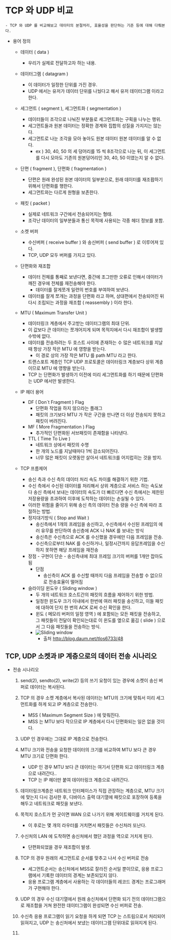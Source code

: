 # TCP 와 UDP 비교
	- TCP 와 UDP 를 비교해보고 데이터의 분절처리, 효율성을 판단하는 기준 등에 대해 다뤄본다.

* 용어 정의
	* 데이터 ( data )
		- 우리가 실제로 전달하고자 하는 내용.
	* 데이터그램 ( datagram )
		- 이 데이터가 일정한 단위를 가진 경우.
		- UDP 에서는 유저가 데이터 단위를 나눴다고 해서 유저 데이터그램 이라고 한다.
	* 세그먼트 ( segment ), 세그먼트화 ( segmentation )
		- 데이터들이 조각으로 나눠진 부분들로 세그먼트화는 구획을 나누는 행위.
		- 세그먼트들과 원본 데이터는 정확한 경계와 집합의 성질을 가지지는 않는다.
		- 세그먼트로 나눈 조각을 모아 놓아도 원본 데이터 원본 데이터를 알 수 없다.
			- ex ) 30, 40, 50 의 세 덩어리를 15 씩 8조각으로 나눈 뒤, 이 세그먼트를 다시 모아도
			기존의 원본덩어리인 30, 40, 50 이였는지 알 수 없다.
	* 단편 ( fragment ), 단편화 ( fragmentation )
		- 단편은 원래 완성된 원본 데이터의 일부분으로, 원래 데이터를 재조홥하기 위해서 단편화를 행한다.
		- 세그먼트와는 다르게 원형을 보존한다.
	* 패킷 ( packet )
		- 실제로 네트워크 구간에서 전송되어지는 형태.
		- 조각난 데이터의 일부분들과 통신 목적에 사용되는 각종 헤더 정보를 포함.
	* 소켓 버퍼
		- 수신버퍼 ( receive buffer ) 와 송신버퍼 ( send buffer ) 로 이루어져 있다.
		- TCP, UDP 모두 버퍼를 가지고 있다.
	* 단편화와 재조합
		- 데이터 전체를 통째로 보낸다면, 중간에 조그만한 오류로 인해서 데이터가 깨진 경우에
		전체를 재전송해야 한다.
			- 데이터를 잘게쪼개 일련의 번호를 부여하여 보낸다.
		- 데이터를 잘게 쪼개는 과정을 단편화 라고 하며, 
		 상대편에서 전송되어진 뒤 다시 조립되는 과정을 재조합 ( reassembly ) 이라 한다.
	* MTU ( Maximum Transfer Unit ) 
		- 데이터링크 계층에서 주고받는 데이터그램의 최대 단위.
		- 이 값보다 큰 데이터는 쪼개어지게 되며 목적지에서 다시 재조합이 발생할 수밖에 없다.
		- 데이터를 전송하려는 두 호스트 사이에 존재하는 수 많은 네트워크를 지날 때 항상 가장 작은 MTU 에 영향을 받는다.
			- 이 경로 상의 가장 작은 MTU 를 path MTU 라고 한다.
		- 트랜스포트 계층인 TCP UDP 프로토콜은 데이터링크 계층보다 상위 계층이므로 MTU 에 영향을 받는다.
		- TCP 는 단편화가 발생하기 이전에 미리 세그먼트화를 하기 때문에 단편화는 UDP 에서만 발생한다.
	* IP 헤더 용어
		* DF ( Don`t Fragment ) Flag
			- 단편화 작업을 하지 않으라는 플래그
			- 패킷의 크기보다 MTU 가 작은 구간을 만나면 더 이상 전송되지 못하고 패킷이 버려진다.
		* MF ( More Fragmentation ) Flag
			- 추가적인 단편화된 서브패킷이 존재함을 나타낸다.
		* TTL ( Time To Live )
			- 네트워크 상에서 패킷의 수명
			- 한 개의 노드를 지날때마다 1씩 감소되어진다.
			- 너무 많은 패킷이 오랫동안 살아서 네트워크를 어지럽히는 것을 방지.
	* TCP 프름제어
		- 송신 측과 수신 측의 데이터 처리 속도 차이를 해결하기 위한 기법.
		- 수신 측에서 수신된 데이터를 처리해서 상위 계층으로 서비스 하는 속도보다
		송신 측에서 보내는 데이터의 속도가 더 빠르다면 수신 측에서는 제한된 저장용량을 초과하여
		이후에 도착하는 데이터는 손실될 수 있다.
		- 이러한 위험을 줄이기 위해 송신 측의 데이터 전송 량을 수신 측에 따라 조절하는 방법.
	
		* 정지대기방식 ( Stop and Wait )
			- 송신측에서 1개의 프레임을 송신하고, 수신측에서 수신된 프레임의 에러 유무를 판단하여 송신층에 ACK 나 NAK 를 보내는 방식
			- 송신측은 수신측으로 ACK 를 수신했을 경우에만 다음 프레임을 전송.
			- 수신측으로부터 NAK 를 수신하거나, 일정시간까지 응답프레임을 수신하지 못하면 해당 프레임을 재전송
		- 장점
				- 구현이 단순
				- 송신측내에 최대 프레임 크기의 버퍼를 1개만 잡아도 됨
			- 단점
				- 송신측이 ACK 를 수신할 때까지 다음 프레임을 전송할 수 없으므로 전송효율이 떨어짐
		* 슬라이딩 윈도우 ( Sliding window )
			- 두 개의 네트워크 호스트간의 패킷의 흐름을 제어하기 위한 방법.
			- 일정한 윈도우 크기 이내에서 한번에 여러 패킷을 송신하고, 이들 패킷에 대하여 단지 한 번의 ACK 로써 수신 확인을 한다.
			- 윈도 ( 메모리 버퍼의 일정 영역 ) 에 포함되는 모든 패킷을 전송하고,
	그 패킷들이 전달이 확인되는대로 이 윈도를 옆으로 옮김 ( slide ) 으로서 그 다음 패킷들을 전송하는 방식.
			- ![Sliding window]( http://cfile214.uf.daum.net/image/162B454650EB87FA1285A9 ) 
				- 출처 http://blog.daum.net/tlos6733/48



## TCP, UDP 소켓과 IP 계층으로의 데이터 전송 시나리오
* 전송 시나리오
	1. send(2), sendto(2), write(2) 등의 쓰기 요청이 있는 경우에 소켓이 송신 버퍼로 데이터는 복사된다.
	2. TCP 의 경우 소켓 계층에서 복사된 데이터는 MTU의 크기에 맞춰서 미리 세그먼트화를 하게 되고 IP 계층으로 전송한다.
		- MSS ( Maximum Segment Size ) 에 맞춰진다.
		- MSS 는 MTU 보다 작으므로 IP 계층에서 다시 단편화되는 일은 없을 것이다.
	2. UDP 인 경우에는 그대로 IP 계층으로 전송한다.
	3. MTU 크기와 전송을 요청한 데이터의 크기를 비교하여 MTU 보다 큰 경우 MTU 크기로 단편화 한다.
		- UDP 인 경우 MTU 보다 큰 데이터는 여기서 단편화 되고 데이터링크 계층으로 내려간다..
		- TCP 는 IP 헤더만 붙여 데이터링크 계층으로 내려간다.
	4. 데이터링크계층은 네트워크 인터페이스가 직접 관장하는 계층으로, MTU 크기에 맞는지 다시 검사한 후, 
	디바이스 출력 대기열에 패킷으로 포장하여 등록을 해두고 네트워크로 패킷을 보낸다.
	5. 목적지 호스트가 먼 곳이면 WAN 으로 나가기 위해 게이트웨이를 거치게 된다.
		- 이 후로는 몇 개의 라우터를 거치면서 패킷들은 수신처러 또난다.
	6. 수신처의 LAN 에 도착하면 송신처에서 했던 과정을 역으로 거치게 된다.
		- 단편화되었을 경우 재조합이 발생.
	7. TCP 의 경우 원래의 세그먼트로 순서를 맞추고 나서 수신 버퍼로 전송
		- 세그먼트순서는 송신처에서 MSS로 잘라진 순서일 뿐이므로, 
		응용 프로그램에서 기록한 데이터의 경계는 보존되있지 않다.
		- 응용 프로그램 계층에서 사용하는 각 데이터들의 레코드 경계는 프로그래머가 구현해야 한다.
	7. UDP 의 경우 수신 대기열에서 원래 송신처에서 단편화 되기 전의 데이터그램으로 
	재조합을 거쳐 완전한 데이터그램이 완성되면 수신 버퍼로 전송.
	8. 수신측 응용 프로그램이 읽기 요청을 하게 되면 TCP 는 스트림으로서 처리되어 읽혀지고,
	UDP 는 송신처에서 보냈는 데이터그램 단위대로 읽혀지게 된다.


	7. 

